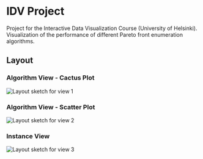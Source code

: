 # IDV Project

Project for the Interactive Data Visualization Course (University of Helsinki).
Visualization of the performance of different Pareto front enumeration algorithms.

## Layout

### Algorithm View - Cactus Plot

![Layout sketch for view 1](planning/layout-sketch-1.jpg)

### Algorithm View - Scatter Plot

![Layout sketch for view 2](planning/layout-sketch-2.jpg)

### Instance View

![Layout sketch for view 3](planning/layout-sketch-3.jpg)